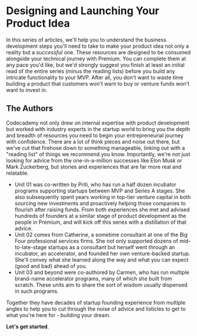 # Designing and Launching Your Product Idea

In this series of articles, we'll help you to understand the business development steps you'll need to take to make your product idea not only a reality but a _successful_ one.  These resources are designed to be consumed alongside your technical journey with Premium.  You can complete them at any pace you'd like, but we'd strongly suggest you finish at least an initial read of the entire series (minus the reading lists) before you build any intricate functionality to your MVP.  After all, you don't want to waste time building a product that customers won't want to buy or venture funds won't want to invest in. 

## The Authors

Codecademy not only drew on internal expertise with product development but worked with industry experts in the startup world to bring you the depth and breadth of resources you need to begin your entrepreneurial journey with confidence.  There are a lot of think pieces and noise out there, but we've cut that firehose down to something manageable, linking out with a "reading list" of things we recommend you know.  Importantly, we're not just looking for advice from the one-in-a-million successes like Elon Musk or Mark Zuckerberg, but stories and experiences that are far more real and relatable.

* Unit 01 was co-written by Priti, who has run a half dozen incubator programs supporting startups between MVP and Series A stages.  She also subsequently spent years working in top-tier venture capital in both sourcing new investments and proactively helping those companies to flourish after raising funds.  From both experiences she met and advised hundreds of founders at a similar stage of product development as the people in Premium, and will kick off this series with a distillation of that advice.
* Unit 02 comes from Catherine, a sometime consultant at one of the Big Four professional services firms.  She not only supported dozens of mid-to-late-stage startups as a consultant but herself went through an incubator, an accelerator, and founded her own venture-backed startup.  She'll convey what she learned along the way and what you can expect (good and bad) ahead of you.
* Unit 03 and beyond were co-authored by Carmen, who has run multiple brand-name accelerator programs, many of which she built from scratch. These units aim to share the sort of wisdom usually dispensed in such programs.

Together they have decades of startup founding experience from multiple angles to help you to cut through the noise of advice and listicles to get to what you're here for - building your dream.

**Let's get started**.
